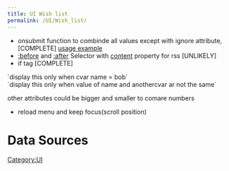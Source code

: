 ```yaml
---
title: UI Wish list
permalink: /UI/Wish_list/
---
```


- onsubmit function to combinde all values except with ignore attribute,
  \[COMPLETE\] [usage
  example](https://github.com/Unvanquished/Unvanquished/blob/da0088f10243b012b23b2fa320b78fba38a4231c/main/ui/dialogs/editplayer.rml)
- [:before](http://www.w3schools.com/cssref/sel_before.asp) and
  [:after](http://www.w3schools.com/cssref/sel_after.asp) Selector with
  [content](http://www.w3schools.com/cssref/pr_gen_content.asp) property
  for rss \[UNLIKELY\]
- if tag \[COMPLETE\]

<if cvar="name" is con="bob">
`display this only when cvar name = bob`
</if>

<if cvar="name" not ccvar="anothercvar">
`display this only when value of name and anothercvar ar not the same`
</if>

other attributes could be bigger and smaller to comare numbers

- reload menu and keep focus(scroll position)

# Data Sources

[Category:UI](Category:UI "wikilink")